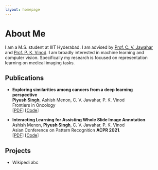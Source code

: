 ```yaml
---
layout: homepage
---
```


# About Me

I am a M.S. student at IIIT Hyderabad. I am advised by [Prof. C. V. Jawahar](https://faculty.iiit.ac.in/~jawahar/) and [Prof. P. K. Vinod](https://faculty.iiit.ac.in/~vinod.pk).
I am broadly interested in machine learning and computer vision. Specifically my research is focused on representation learning on medical imaging tasks. 



## Publications
- **Exploring similarities among cancers from a deep learning perspective**
  <br>
  **Piyush Singh**, Ashish Menon, C. V. Jawahar, P. K. Vinod
  <br>
 Frontiers in Oncology
  <br>
  [[PDF](https://www.frontiersin.org/articles/10.3389/fonc.2022.842759/full)] [[Code](https://github.com/piyush01123/T1_Task)] 

- **Interacting Learning for Assisting Whole Slide Image Annotation**
  <br>
  Ashish Menon, **Piyush Singh**, C. V. Jawahar, P. K. Vinod
  <br>
  Asian Conference on Pattern Recognition **ACPR 2021**.
  <br>
  [[PDF](http://cvit.iiit.ac.in/images/ConferencePapers/2021/Interactive_Learning.pdf)] [[Code](https://github.com/piyush01123/ILAWSIA)]


## Projects
- Wikipedi
abc
